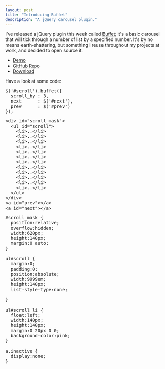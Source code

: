 ```yaml
---
layout: post
title: "Introducing Buffet"
description: "A jQuery carousel plugin."
---
```


I've released a jQuery plugin this week called [Buffet](http://keighl.github.com/buffet); it's a basic carousel that will tick through a number of list by a specified number. It's by no means earth-shattering, but something I reuse throughout my projects at work, and decided to open source it.

* [Demo](http://keighl.github.com/buffet)
* [GitHub Repo](https://github.com/keighl/buffet)
* [Download](https://github.com/keighl/buffet/zipball/master)

Have a look at some code:

<pre class="prettyprint lang-js">
$('#scroll').buffet({
  scroll_by : 3,
  next      : $('#next'),
  prev      : $('#prev')
});
</pre>

<pre class="prettyprint lang-html">
&lt;div id=&quot;scroll_mask&quot;&gt;
  &lt;ul id=&quot;scroll&quot;&gt;
    &lt;li&gt;..&lt;/li&gt;
    &lt;li&gt;..&lt;/li&gt;
    &lt;li&gt;..&lt;/li&gt;
    &lt;li&gt;..&lt;/li&gt;
    &lt;li&gt;..&lt;/li&gt;
    &lt;li&gt;..&lt;/li&gt;
    &lt;li&gt;..&lt;/li&gt;
    &lt;li&gt;..&lt;/li&gt;
    &lt;li&gt;..&lt;/li&gt;
    &lt;li&gt;..&lt;/li&gt;
    &lt;li&gt;..&lt;/li&gt;
    &lt;li&gt;..&lt;/li&gt;
  &lt;/ul&gt;
&lt;/div&gt;
&lt;a id=&quot;prev&quot;&gt;&lt;/a&gt;
&lt;a id=&quot;next&quot;&gt;&lt;/a&gt;
</pre>

<pre class="prettyprint lang-css">
#scroll_mask {
  position:relative;
  overflow:hidden;
  width:620px;
  height:140px;
  margin:0 auto;
}

ul#scroll {
  margin:0;
  padding:0;
  position:absolute;
  width:9999em;
  height:140px;
  list-style-type:none;

}

ul#scroll li {
  float:left;
  width:140px;
  height:140px;
  margin:0 20px 0 0;
  background-color:pink;
}

a.inactive {
  display:none;
}
</pre>

